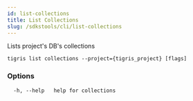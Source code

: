 ```yaml
---
id: list-collections
title: List Collections
slug: /sdkstools/cli/list-collections
---
```


Lists project's DB's collections

```shell
tigris list collections --project={tigris_project} [flags]
```

### Options

```
  -h, --help   help for collections
```
